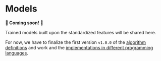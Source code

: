 # Models

**🚧 Coming soon! 🚧**

Trained models built upon the standardized features will be shared here.

For now, we have to finalize the first version `v1.0.0` of the [algorithm definitions](/features/) and work and the [implementations in different programming languages](/features/implementations).
